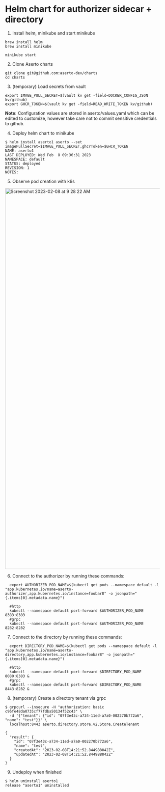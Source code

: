 # Helm chart for authorizer sidecar + directory 

1. Install helm, minikube and start minikube
```
brew install helm
brew install minikube

minikube start
```

2. Clone Aserto charts
````
git clone git@github.com:aserto-dev/charts
cd charts
````

3. (temporary) Load secrets from vault
````
export IMAGE_PULL_SECRET=$(vault kv get -field=DOCKER_CONFIG_JSON kv/github)
export GHCR_TOKEN=$(vault kv get -field=READ_WRITE_TOKEN kv/github)
````

**Note:** Configuration values are stored in aserto/values.yaml which can be edited to customize, however take care not to commit sensitive credentials to github.


4. Deploy helm chart to minikube 
````
$ helm install aserto1 aserto --set imagePullSecret=$IMAGE_PULL_SECRET,ghcrToken=$GHCR_TOKEN
NAME: aserto1
LAST DEPLOYED: Wed Feb  8 09:36:31 2023
NAMESPACE: default
STATUS: deployed
REVISION: 1
NOTES:
````

5. Observe pod creation with k9s

<img width="1241" alt="Screenshot 2023-02-08 at 9 28 22 AM" src="https://user-images.githubusercontent.com/3091714/217565148-425cc63d-bf01-4d5d-b5dd-15649b68410f.png">



6. Connect to the authorizer by running these commands:
````
  export AUTHORIZER_POD_NAME=$(kubectl get pods --namespace default -l "app.kubernetes.io/name=aserto-authorizer,app.kubernetes.io/instance=foobar8" -o jsonpath="{.items[0].metadata.name}")

  #http
  kubectl --namespace default port-forward $AUTHORIZER_POD_NAME 8383:8383
  #grpc
  kubectl --namespace default port-forward $AUTHORIZER_POD_NAME 8282:8282
````

7. Connect to the directory by running these commands:
````
  export DIRECTORY_POD_NAME=$(kubectl get pods --namespace default -l "app.kubernetes.io/name=aserto-directory,app.kubernetes.io/instance=foobar8" -o jsonpath="{.items[0].metadata.name}")

  #http
  kubectl --namespace default port-forward $DIRECTORY_POD_NAME 8080:8383 &
  #grpc
  kubectl --namespace default port-forward $DIRECTORY_POD_NAME 8443:8282 &
````

8. (temporary) Create a directory tenant via grpc
````
$ grpcurl --insecure -H "authorization: basic c96fe48da0735cf77fdba50134f52c43" \
  -d '{"tenant": {"id": "07f3e43c-a734-11ed-a7a0-002270b772a6", "name": "test"}}' \
  localhost:8443 aserto.directory.store.v2.Store.CreateTenant

{
  "result": {
    "id": "07f3e43c-a734-11ed-a7a0-002270b772a6",
    "name": "test",
    "createdAt": "2023-02-08T14:21:52.844988042Z",
    "updatedAt": "2023-02-08T14:21:52.844988042Z"
  }
}
````

9. Undeploy when finished
````
$ helm uninstall aserto1
release "aserto1" uninstalled

